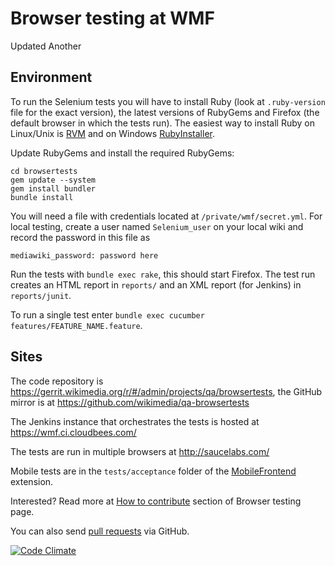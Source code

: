 # Browser testing at WMF

Updated
Another

## Environment

To run the Selenium tests you will have to install Ruby (look at `.ruby-version` file for the exact version), the latest versions of RubyGems and Firefox (the default browser in which the tests run). The easiest way to install Ruby on Linux/Unix is [RVM](https://rvm.io/) and on Windows [RubyInstaller](http://rubyinstaller.org/).

Update RubyGems and install the required RubyGems:

    cd browsertests
    gem update --system
    gem install bundler
    bundle install

You will need a file with credentials located at `/private/wmf/secret.yml`. For local testing, create a user named `Selenium_user` on your local wiki and record the password in this file as

    mediawiki_password: password here

Run the tests with `bundle exec rake`, this should start Firefox.
The test run creates an HTML report in `reports/` and an XML report (for Jenkins) in `reports/junit`.

To run a single test enter `bundle exec cucumber features/FEATURE_NAME.feature`.

## Sites

The code repository is https://gerrit.wikimedia.org/r/#/admin/projects/qa/browsertests, the GitHub mirror is at https://github.com/wikimedia/qa-browsertests

The Jenkins instance that orchestrates the tests is hosted at https://wmf.ci.cloudbees.com/

The tests are run in multiple browsers at http://saucelabs.com/

Mobile tests are in the `tests/acceptance` folder of the [MobileFrontend](https://github.com/wikimedia/mediawiki-extensions-MobileFrontend) extension.

Interested? Read more at [How to contribute](http://www.mediawiki.org/wiki/QA/Browser_testing#How_to_contribute) section of Browser testing page.

You can also send [pull requests](https://github.com/wikimedia/qa-browsertests) via GitHub.

[![Code Climate](https://codeclimate.com/badge.png)](https://codeclimate.com/github/wikimedia/qa-browsertests)
